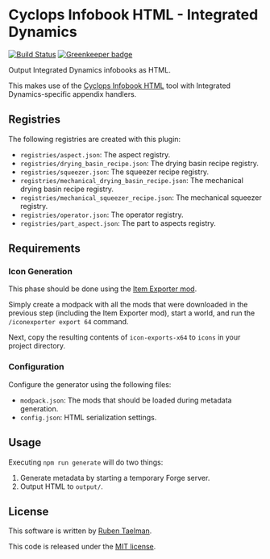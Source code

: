 # Cyclops Infobook HTML - Integrated Dynamics

[![Build Status](https://travis-ci.org/CyclopsMC/infobook-html-integrateddynamics.svg?branch=master)](https://travis-ci.org/CyclopsMC/infobook-html-integrateddynamics)
[![Greenkeeper badge](https://badges.greenkeeper.io/CyclopsMC/infobook-html-integrateddynamics.svg)](https://greenkeeper.io/)

Output Integrated Dynamics infobooks as HTML.

This makes use of the [Cyclops Infobook HTML](https://github.com/CyclopsMC/infobook-html) tool with Integrated Dynamics-specific appendix handlers.

## Registries

The following registries are created with this plugin:

* `registries/aspect.json`: The aspect registry.
* `registries/drying_basin_recipe.json`: The drying basin recipe registry.
* `registries/squeezer.json`: The squeezer recipe registry.
* `registries/mechanical_drying_basin_recipe.json`: The mechanical drying basin recipe registry.
* `registries/mechanical_squeezer_recipe.json`: The mechanical squeezer registry.
* `registries/operator.json`: The operator registry.
* `registries/part_aspect.json`: The part to aspects registry.

## Requirements

### Icon Generation

This phase should be done using the [Item Exporter mod](https://github.com/CyclopsMC/IconExporter).

Simply create a modpack with all the mods that were downloaded in the previous step (including the Item Exporter mod),
start a world, and run the `/iconexporter export 64` command.

Next, copy the resulting contents of `icon-exports-x64` to `icons` in your project directory.

### Configuration

Configure the generator using the following files:

* `modpack.json`: The mods that should be loaded during metadata generation.
* `config.json`: HTML serialization settings.

## Usage

Executing `npm run generate` will do two things:

1. Generate metadata by starting a temporary Forge server.
2. Output HTML to `output/`.

## License
This software is written by [Ruben Taelman](http://rubensworks.net/).

This code is released under the [MIT license](http://opensource.org/licenses/MIT).
